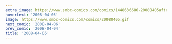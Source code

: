 ```yaml
---
extra_image: https://www.smbc-comics.com/comics/1448636686-20080405after.png
hovertext: '2008-04-05'
image: https://www.smbc-comics.com/comics/20080405.gif
next_comic: '2008-04-06'
prev_comic: '2008-04-04'
title: '2008-04-05'
---
```


